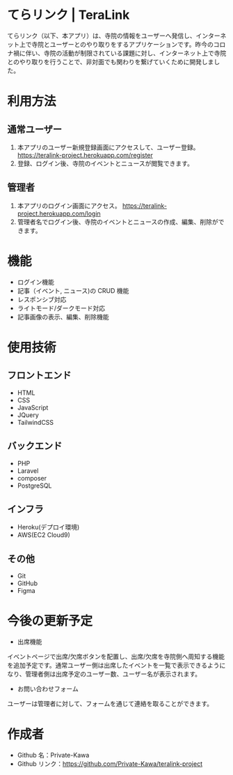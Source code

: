 # てらリンク | TeraLink

てらリンク（以下、本アプリ）は、寺院の情報をユーザーへ発信し、インターネット上で寺院とユーザーとのやり取りをするアプリケーションです。昨今のコロナ禍に伴い、寺院の活動が制限されている課題に対し、インターネット上で寺院とのやり取りを行うことで、非対面でも関わりを繋げていくために開発しました。

# 利用方法

## 通常ユーザー

1. 本アプリのユーザー新規登録画面にアクセスして、ユーザー登録。 https://teralink-project.herokuapp.com/register
2. 登録、ログイン後、寺院のイベントとニュースが閲覧できます。

## 管理者

1. 本アプリのログイン画面にアクセス。 https://teralink-project.herokuapp.com/login
2. 管理者名でログイン後、寺院のイベントとニュースの作成、編集、削除ができます。

# 機能

- ログイン機能
- 記事（イベント, ニュース)の CRUD 機能
- レスポンシブ対応
- ライトモード/ダークモード対応
- 記事画像の表示、編集、削除機能

# 使用技術

## フロントエンド

- HTML
- CSS
- JavaScript
- JQuery
- TailwindCSS

## バックエンド

- PHP
- Laravel
- composer
- PostgreSQL

## インフラ

- Heroku(デプロイ環境)
- AWS(EC2 Cloud9)

## その他

- Git
- GitHub
- Figma

# 今後の更新予定

- 出席機能

イベントページで出席/欠席ボタンを配置し、出席/欠席を寺院側へ周知する機能を追加予定です。通常ユーザー側は出席したイベントを一覧で表示できるようになり、管理者側は出席予定のユーザー数、ユーザー名が表示されます。

- お問い合わせフォーム

ユーザーは管理者に対して、フォームを通じて連絡を取ることができます。

# 作成者

- Github 名：Private-Kawa
- Github リンク：https://github.com/Private-Kawa/teralink-project
